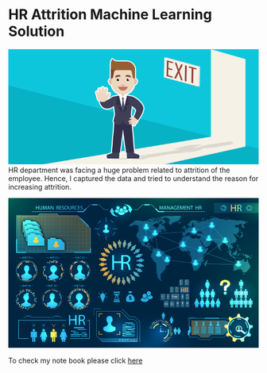 # HR Attrition Machine Learning Solution

![enter image description here](https://github.com/mayankmilind0811/my-first-repo-sample-HR-Attrition/blob/main/Attrtion.png?raw=true)
HR department was facing a huge problem related to attrition of the employee. Hence, I captured the data and tried to understand the reason for increasing attrition. 


![enter image description here](https://github.com/mayankmilind0811/my-first-repo-sample-HR-Attrition/blob/main/hr-analytics-10.jpg?raw=true)


To check my note book please click [here](https://github.com/mayankmilind0811/my-first-repo-sample-HR-Attrition/blob/main/HR_Analytics.ipynb) 
